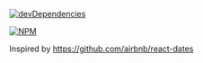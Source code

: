 
[![devDependencies](https://david-dm.org/reminouche/react-dttpicker.svg)](https://david-dm.org/reminouche/react-dttpicker.svg#info=devDependencies)


[![NPM](https://nodei.co/npm/react-dttpicker.png?mini=true)](https://nodei.co/npm/react-dttpicker/)

Inspired by https://github.com/airbnb/react-dates

